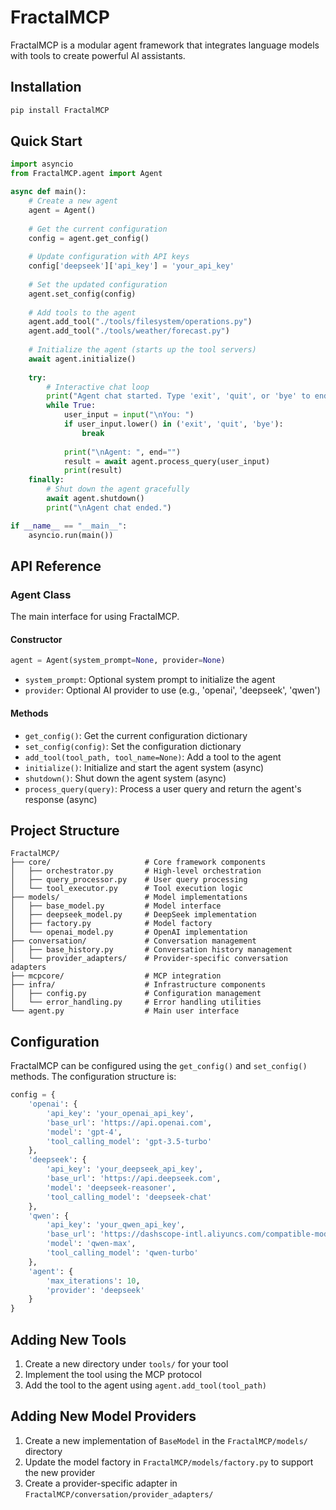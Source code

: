 # FractalMCP

FractalMCP is a modular agent framework that integrates language models with tools to create powerful AI assistants.

## Installation

```bash
pip install FractalMCP
```

## Quick Start

```python
import asyncio
from FractalMCP.agent import Agent

async def main():
    # Create a new agent
    agent = Agent()
    
    # Get the current configuration
    config = agent.get_config()
    
    # Update configuration with API keys
    config['deepseek']['api_key'] = 'your_api_key'
    
    # Set the updated configuration
    agent.set_config(config)
    
    # Add tools to the agent
    agent.add_tool("./tools/filesystem/operations.py")
    agent.add_tool("./tools/weather/forecast.py")
    
    # Initialize the agent (starts up the tool servers)
    await agent.initialize()
    
    try:
        # Interactive chat loop
        print("Agent chat started. Type 'exit', 'quit', or 'bye' to end the conversation.")
        while True:
            user_input = input("\nYou: ")
            if user_input.lower() in ('exit', 'quit', 'bye'):
                break
                
            print("\nAgent: ", end="")
            result = await agent.process_query(user_input)
            print(result)
    finally:
        # Shut down the agent gracefully
        await agent.shutdown()
        print("\nAgent chat ended.")

if __name__ == "__main__":
    asyncio.run(main())
```

## API Reference

### Agent Class

The main interface for using FractalMCP.

#### Constructor

```python
agent = Agent(system_prompt=None, provider=None)
```

- `system_prompt`: Optional system prompt to initialize the agent
- `provider`: Optional AI provider to use (e.g., 'openai', 'deepseek', 'qwen')

#### Methods

- `get_config()`: Get the current configuration dictionary
- `set_config(config)`: Set the configuration dictionary
- `add_tool(tool_path, tool_name=None)`: Add a tool to the agent
- `initialize()`: Initialize and start the agent system (async)
- `shutdown()`: Shut down the agent system (async)
- `process_query(query)`: Process a user query and return the agent's response (async)

## Project Structure

```
FractalMCP/
├── core/                     # Core framework components
│   ├── orchestrator.py       # High-level orchestration
│   ├── query_processor.py    # User query processing
│   └── tool_executor.py      # Tool execution logic
├── models/                   # Model implementations
│   ├── base_model.py         # Model interface
│   ├── deepseek_model.py     # DeepSeek implementation
│   ├── factory.py            # Model factory
│   └── openai_model.py       # OpenAI implementation
├── conversation/             # Conversation management
│   ├── base_history.py       # Conversation history management
│   └── provider_adapters/    # Provider-specific conversation adapters
├── mcpcore/                  # MCP integration
├── infra/                    # Infrastructure components
│   ├── config.py             # Configuration management
│   └── error_handling.py     # Error handling utilities
└── agent.py                  # Main user interface
```

## Configuration

FractalMCP can be configured using the `get_config()` and `set_config()` methods. The configuration structure is:

```python
config = {
    'openai': {
        'api_key': 'your_openai_api_key',
        'base_url': 'https://api.openai.com',
        'model': 'gpt-4',
        'tool_calling_model': 'gpt-3.5-turbo'
    },
    'deepseek': {
        'api_key': 'your_deepseek_api_key',
        'base_url': 'https://api.deepseek.com',
        'model': 'deepseek-reasoner',
        'tool_calling_model': 'deepseek-chat'
    },
    'qwen': {
        'api_key': 'your_qwen_api_key',
        'base_url': 'https://dashscope-intl.aliyuncs.com/compatible-mode/v1',
        'model': 'qwen-max',
        'tool_calling_model': 'qwen-turbo'
    },
    'agent': {
        'max_iterations': 10,
        'provider': 'deepseek'
    }
}
```

## Adding New Tools

1. Create a new directory under `tools/` for your tool
2. Implement the tool using the MCP protocol
3. Add the tool to the agent using `agent.add_tool(tool_path)`

## Adding New Model Providers

1. Create a new implementation of `BaseModel` in the `FractalMCP/models/` directory
2. Update the model factory in `FractalMCP/models/factory.py` to support the new provider
3. Create a provider-specific adapter in `FractalMCP/conversation/provider_adapters/` 